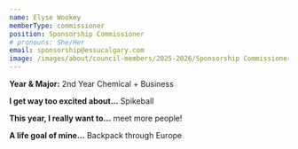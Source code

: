 ```yaml
---
name: Elyse Wookey
memberType: commissioner
position: Sponsorship Commissioner
# pronouns: She/Her
email: sponsorship@essucalgary.com
image: /images/about/council-members/2025-2026/Sponsorship Commissioner.jpg
---
```


**Year & Major:** 2nd Year Chemical + Business

**I get way too excited about...** Spikeball

**This year, I really want to...** meet more people!

**A life goal of mine...** Backpack through Europe
